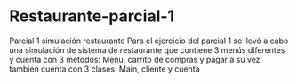 # Restaurante-parcial-1
Parcial 1 simulación restaurante
Para el ejercicio del parcial 1 se llevó a cabo una simulación de sistema de restaurante que contiene 3 menús diferentes
y cuenta con 3 métodos: Menu, carrito de compras y pagar a su vez tambien cuenta con 3 clases: Main, cliente y cuenta
